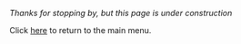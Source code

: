 *Thanks for stopping by, but this page is under construction*

Click [here](README.md) to return to the main menu.
